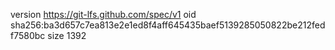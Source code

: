 version https://git-lfs.github.com/spec/v1
oid sha256:ba3d657c7ea813e2e1ed8f4aff645435baef5139285050822be212fedf7580bc
size 1392
